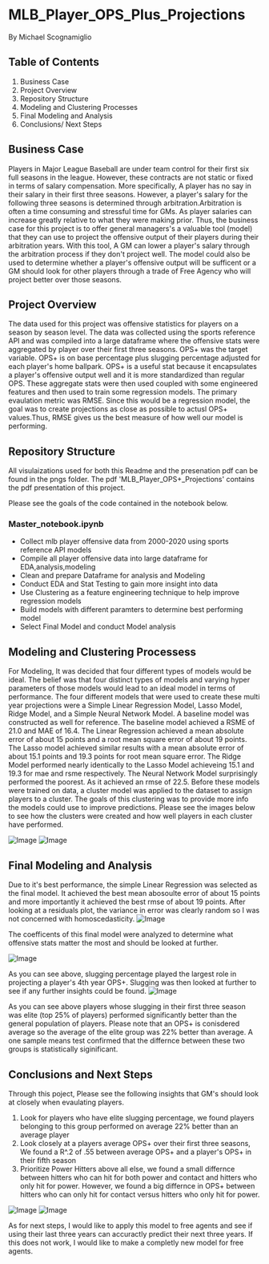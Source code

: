 # MLB_Player_OPS_Plus_Projections
By Michael Scognamiglio
## Table of Contents
1. Business Case 
1. Project Overview  
1. Repository Structure
1. Modeling and Clustering Processes
1. Final Modeling and Analysis
1. Conclusions/ Next Steps
## Business Case
Players in Major League Baseball are under team control for their first six full seasons in the league. However, these contracts are not static or fixed in terms of salary compensation. More specifically, A player has no say in their salary in their first three seasons. However, a player's salary for the following three seasons is determined through arbitration.Arbitration is often a time consuming and stressful time for GMs. As player salaries can increase greatly relative to what they were making prior. Thus, the business case for this project is to offer general managers's a valuable tool (model) that they can use to project the offensive output of their players during their arbitration years. With this tool, A GM can lower a player's salary through the  arbitration process if they don't project well. The model could also be used to determine whether a player's offensive output will be sufficent or a GM should look for other players through a trade of Free Agency who will project better over those seasons. 
## Project Overview 
The data used for this project was offensive statistics for players on a season by season level. The data was collected using the sports reference API and was compiled into a large dataframe where the offensive stats were aggregated by player over their first three seasons. OPS+ was the target variable. OPS+ is on base percentage plus slugging percentage adjusted for each player's home ballpark. OPS+ is a useful stat because it encapsulates a player's offensive output well and it is more standardized than regular OPS.  These aggregate stats were then used coupled with some engineered features and then used to train some regression models. The primary evaulation metric was RMSE. Since this would be a regression model, the goal was to create projections as close as possible to actusl OPS+ values.Thus, RMSE gives us the best measure of how well our model is performing.
## Repository Structure 
All visulaizations used for both this Readme and the presenation pdf can be found in the pngs folder.
 The pdf 'MLB_Player_OPS+_Projections' contains the  pdf presentation of this project.
 
Please see the goals of the code contained in the notebook below. 
 ### Master_notebook.ipynb
  - Collect mlb player offensive data from 2000-2020 using sports reference API  models
  - Compile all player offensive data into large dataframe for EDA,analysis,modeling
  - Clean and prepare Dataframe for analysis and Modeling
  - Conduct EDA and Stat Testing to gain more insight into data
  - Use Clustering as a feature engineering technique to help improve regression models
  - Build models with different paramters to determine best performing model
  - Select Final Model and conduct Model analysis
  
## Modeling and Clustering Processess
For Modeling, It was decided that four different types of models would be ideal. The belief was that four distinct types of models and varying hyper parameters of those models would lead to an ideal model in terms of performance. The four different models that were used to create these multi year projections were a Simple Linear Regression Model, Lasso Model, Ridge Model, and a Simple Neural Network Model. A baseline model was constructed as well for reference. The baseline model achieved a RSME of 21.0 and MAE of 16.4. The Linear Regression achieved a mean absolute error of about 15 points and a root mean square error of about 19 points. The Lasso model achieved similar results with a mean absolute error of about 15.1 points and 19.3 points for root mean square error.  The Ridge Model performed nearly identically to the Lasso Model achieveing 15.1 and 19.3 for mae and rsme respectively. The Neural Network Model surprisingly performed the poorest. As it achieved an rmse of 22.5. Before these models were trained on data, a cluster model was applied to the dataset to assign players to a cluster. The goals of this clustering was to provide more info the models could use to improve predictions. Please see the images below to see how the clusters were created and how well players in each cluster have performed.  

![Image](https://raw.githubusercontent.com/Scogs25/MlB_Player_OPS_Plus_Projections/main/pngs/Player_Clusters.png)
![Image](https://raw.githubusercontent.com/Scogs25/MlB_Player_OPS_Plus_Projections/main/pngs/Clusters_1980_onward.png)


## Final Modeling and Analysis
 Due to it's best performance, the simple Linear Regression was selected as the final model. It achieved the best mean abosoulte error of about 15 points and more importantly it achieved the best rmse of about 19 points. After looking at a residuals plot, the variance in error was clearly random so I was not concerned with homoscedasticity. 
  ![Image](https://raw.githubusercontent.com/Scogs25/MlB_Player_OPS_Plus_Projections/main/pngs/Residuals_Plot_for_4th_Year_Projections.png)
 
 The coefficents of this final model were analyzed to determine what offensive stats matter the most and should be looked at further.
 
 ![Image](https://raw.githubusercontent.com/Scogs25/MlB_Player_OPS_Plus_Projections/main/pngs/Feature_Coefficients_4th_Season_Projections.png)

As you can see above, slugging percentage played the largest role in projecting a player's 4th year OPS+. Slugging was then looked at further to see if any further insights could be found. 
 ![Image](https://github.com/Scogs25/MlB_Player_OPS_Plus_Projections/blob/main/pngs/How_Past_Slugging_Performance_Influences_Future_Offensive_Output.png)
 
 As you can see above players whose slugging in their first three season was elite (top 25% of players) performed significantly better than the general population of players. Please note that an OPS+ is conisdered average so the average of the elite group was 22% better than average. A one sample means test confirmed that
 the differnce between these two groups is statistically siginificant.
 
 ## Conclusions and Next Steps
  Through this poject, Please see the following insights that GM's should look at closely when evaulating players. 
  1. Look for players who have elite slugging percentage, we found players belonging to this group performed on average 22% better than an average player
  1. Look closely at a players average OPS+ over their first three seasons, We found a R^.2 of .55 between average OPS+ and a player's OPS+ in their fifth season
  1. Prioritize Power Hitters above all else, we found a small differnce between hitters who can hit for both power and contact and hitters who only hit for power. However, we found a big differnce in OPS+ between hitters who can only hit for contact versus hitters who only hit for power. 
  
 ![Image](https://raw.githubusercontent.com/Scogs25/MlB_Player_OPS_Plus_Projections/main/pngs/5th_Season_OPS%2B_projections.png)
 ![Image](https://raw.githubusercontent.com/Scogs25/MlB_Player_OPS_Plus_Projections/main/pngs/How_Different_Types_of_Hitters_Perform_in_6th_Season.png)
  
  As for next steps, I would like to apply this model to free agents and see if using their last three years can accuractly predict their next three years. If this does not work, I would like to make a completly new model for free agents.
